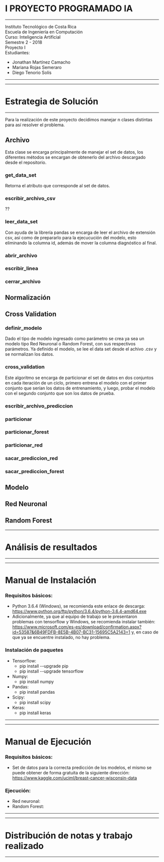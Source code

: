 # I PROYECTO PROGRAMADO IA

------------------------------------------------ 
Instituto Tecnológico de Costa Rica 	      
Escuela de Ingeniería en Computación       
Curso: Inteligencia Artificial	      
Semestre 2 - 2018		 	      
Proyecto I 			      
Estudiantes: 			      
* Jonathan Martínez Camacho 	      
* Mariana Rojas Semeraro 		      
* Diego Tenorio Solís 		      
------------------------------------------------

------------------------------------------------
# Estrategia de Solución
------------------------------------------------
Para la realización de este proyecto decidimos manejar n clases distintas para así resolver el problema.

## Archivo
Esta clase se encarga principalmente de manejar el set de datos, los diferentes métodos se encargan de obtenerlo del archivo descargado desde el repositorio.
### get_data_set
Retorna el atributo que corresponde al set de datos.
### escribir_archivo_csv
??
### leer_data_set
Con ayuda de la librería pandas se encarga de leer el archivo de extensión csv, así como de prepararlo para la ejecucución del modelo, esto eliminando la columna id, además de mover la columna diagnóstico al final.
### abrir_archivo
### escribir_linea
### cerrar_archivo

## Normalización

## Cross Validation
### definir_modelo
Dado el tipo de modelo ingresado como parámetro se crea ya sea un modelo tipo Red Neuronal o Random Forest, con sus respectivos parámetros. Ya definido el modelo, se lee el data set desde el achivo .csv y se normalizan los datos.
### cross_validation
Este algoritmo se encarga de particionar el set de datos en dos conjuntos en cada iteración de un ciclo, primero entrena el modelo con el primer conjunto que serían los datos de entrenamiento, y luego, probar el modelo con el segundo conjunto que son los datos de prueba.
### escribir_archivo_prediccion
### particionar
### particionar_forest
### particionar_red
### sacar_prediccion_red
### sacar_prediccion_forest

## Modelo

## Red Neuronal

## Random Forest

------------------------------------------------
# Análisis de resultados
------------------------------------------------

------------------------------------------------
# Manual de Instalación

### Requisitos básicos:
- Python 3.6.4 (Windows), se recomienda este enlace de descarga: https://www.python.org/ftp/python/3.6.4/python-3.6.4-amd64.exe
- Adicionalmente, ya que al equipo de trabajo se le presentaron problemas con tensorflow y Windows, se recomienda instalar también: https://www.microsoft.com/es-es/download/confirmation.aspx?id=53587&6B49FDFB-8E5B-4B07-BC31-15695C5A2143=1 y, en caso de que ya se encuentre instalado, no hay problema. 
### Instalación de paquetes
- Tensorflow:
	* pip install --upgrade pip
	* pip install --upgrade tensorflow
- Numpy:
	* pip install numpy
- Pandas:
	* pip install pandas
- Scipy:
	* pip install scipy
- Keras: 
	* pip install keras
------------------------------------------------

------------------------------------------------
# Manual de Ejecución
### Requisitos básicos:
- Set de datos para la correcta predicción de los modelos, el mismo se puede obtener de forma gratuita de la siguiente dirección: https://www.kaggle.com/uciml/breast-cancer-wisconsin-data

### Ejecución:
- Red neuronal:
- Random Forest:
------------------------------------------------

------------------------------------------------
# Distribución de notas y trabajo realizado
------------------------------------------------
